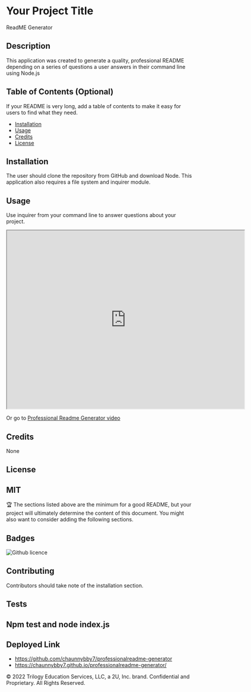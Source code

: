 # Your Project Title
ReadME Generator 

## Description 

This application was created to generate a quality, professional README depending on a series of questions a user answers in their command line using Node.js 
## Table of Contents (Optional)

If your README is very long, add a table of contents to make it easy for users to find what they need.

* [Installation](#installation)
* [Usage](#usage)
* [Credits](#credits)
* [License](#license)



## Installation

The user should clone the repository from GitHub and download Node. This application also requires a file system and inquirer module. 

## Usage 

  Use inquirer from your command line to answer questions about your project.
 <iframe src="https://drive.google.com/file/d/1diJVzmv64yvA5jbAklTIrZbuJd5osAq-/preview" width="640" height="480"></iframe>

  Or go to <a href="https://drive.google.com/file/d/1diJVzmv64yvA5jbAklTIrZbuJd5osAq-/view" alt="Professional Readme Generator"> Professional Readme Generator video </a>


## Credits

None


## License

MIT
---

🏆 The sections listed above are the minimum for a good README, but your project will ultimately determine the content of this document. You might also want to consider adding the following sections.

## Badges

![Github licence](http://img.shields.io/badge/license-MIT-blue.svg)





## Contributing

Contributors should take note of the installation section.

## Tests

Npm test and node index.js
---

## Deployed Link
* https://github.com/chaunnybby7/professionalreadme-generator
* https://chaunnybby7.github.io/professionalreadme-generator/

© 2022 Trilogy Education Services, LLC, a 2U, Inc. brand. Confidential and Proprietary. All Rights Reserved.
